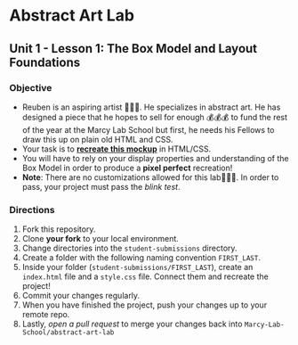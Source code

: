 # Abstract Art Lab
## Unit 1 - Lesson 1: The Box Model and Layout Foundations

### Objective
* Reuben is an aspiring artist 👨🏿‍🎨. He specializes in abstract art. He has designed a piece that he hopes to sell for enough 💰💰💰 to fund the rest of the year at the Marcy Lab School but first, he needs his Fellows to draw this up on plain old HTML and CSS.
* Your task is to [**recreate this mockup**](https://www.figma.com/proto/ntceKrzARY1rJfqGf0Vl2m/Box-Model-Lab-Abstract-Art?node-id=1%3A2&scaling=min-zoom) in HTML/CSS.
* You will have to rely on your display properties and understanding of the Box Model in order to produce a **pixel perfect** recreation!
* **Note**: There are no customizations allowed for this lab🙅🏿‍♂️. In order to pass, your project must pass the _blink test_.

### Directions
1. Fork this repository.
2. Clone **your fork** to your local environment.
3. Change directories into the `student-submissions` directory.
4. Create a folder with the following naming convention `FIRST_LAST`.
5. Inside your folder (`student-submissions/FIRST_LAST`), create an `index.html` file and a `style.css` file. Connect them and recreate the project!
6. Commit your changes regularly.
7. When you have finished the project, push your changes up to your remote repo.
8. Lastly, _open a pull request_ to merge your changes back into `Marcy-Lab-School/abstract-art-lab`
